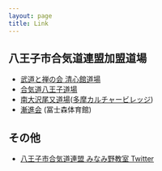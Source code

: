 ```yaml
---
layout: page
title: Link
---
```


## 八王子市合気道連盟加盟道場

* [武道と禅の会 清心館道場](http://www.seishin-kan.com/)
* [合気道八王子道場](http://www.aikido.ne.jp/dojo/detail.php?id=tky01731)
* [南大沢尾又道場](http://urawaomata.com/)([多摩カルチャービレッジ](http://www.culture.gr.jp/detail/tama/index.html))
* [漸進会](http://aikikai.or.jp/search/result_detail.html?lang=JP&id=2038) (冨士森体育館)

## その他

* [八王子市合気道連盟 みなみ野教室 Twitter](https://twitter.com/AikidoMinamino)
